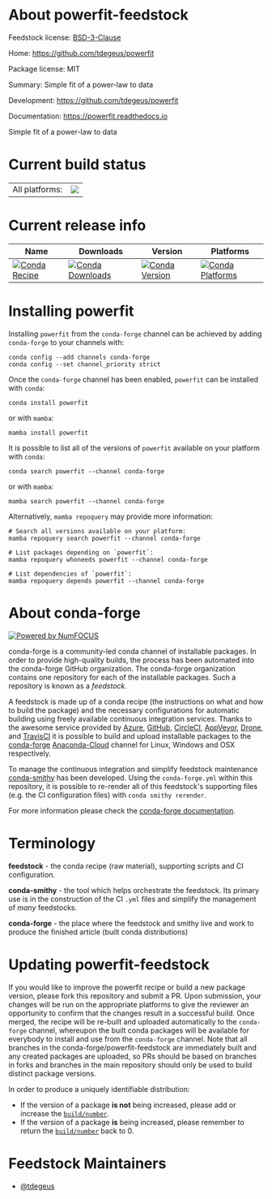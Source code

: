 About powerfit-feedstock
========================

Feedstock license: [BSD-3-Clause](https://github.com/conda-forge/powerfit-feedstock/blob/main/LICENSE.txt)

Home: https://github.com/tdegeus/powerfit

Package license: MIT

Summary: Simple fit of a power-law to data

Development: https://github.com/tdegeus/powerfit

Documentation: https://powerfit.readthedocs.io

Simple fit of a power-law to data

Current build status
====================


<table><tr><td>All platforms:</td>
    <td>
      <a href="https://dev.azure.com/conda-forge/feedstock-builds/_build/latest?definitionId=20363&branchName=main">
        <img src="https://dev.azure.com/conda-forge/feedstock-builds/_apis/build/status/powerfit-feedstock?branchName=main">
      </a>
    </td>
  </tr>
</table>

Current release info
====================

| Name | Downloads | Version | Platforms |
| --- | --- | --- | --- |
| [![Conda Recipe](https://img.shields.io/badge/recipe-powerfit-green.svg)](https://anaconda.org/conda-forge/powerfit) | [![Conda Downloads](https://img.shields.io/conda/dn/conda-forge/powerfit.svg)](https://anaconda.org/conda-forge/powerfit) | [![Conda Version](https://img.shields.io/conda/vn/conda-forge/powerfit.svg)](https://anaconda.org/conda-forge/powerfit) | [![Conda Platforms](https://img.shields.io/conda/pn/conda-forge/powerfit.svg)](https://anaconda.org/conda-forge/powerfit) |

Installing powerfit
===================

Installing `powerfit` from the `conda-forge` channel can be achieved by adding `conda-forge` to your channels with:

```
conda config --add channels conda-forge
conda config --set channel_priority strict
```

Once the `conda-forge` channel has been enabled, `powerfit` can be installed with `conda`:

```
conda install powerfit
```

or with `mamba`:

```
mamba install powerfit
```

It is possible to list all of the versions of `powerfit` available on your platform with `conda`:

```
conda search powerfit --channel conda-forge
```

or with `mamba`:

```
mamba search powerfit --channel conda-forge
```

Alternatively, `mamba repoquery` may provide more information:

```
# Search all versions available on your platform:
mamba repoquery search powerfit --channel conda-forge

# List packages depending on `powerfit`:
mamba repoquery whoneeds powerfit --channel conda-forge

# List dependencies of `powerfit`:
mamba repoquery depends powerfit --channel conda-forge
```


About conda-forge
=================

[![Powered by
NumFOCUS](https://img.shields.io/badge/powered%20by-NumFOCUS-orange.svg?style=flat&colorA=E1523D&colorB=007D8A)](https://numfocus.org)

conda-forge is a community-led conda channel of installable packages.
In order to provide high-quality builds, the process has been automated into the
conda-forge GitHub organization. The conda-forge organization contains one repository
for each of the installable packages. Such a repository is known as a *feedstock*.

A feedstock is made up of a conda recipe (the instructions on what and how to build
the package) and the necessary configurations for automatic building using freely
available continuous integration services. Thanks to the awesome service provided by
[Azure](https://azure.microsoft.com/en-us/services/devops/), [GitHub](https://github.com/),
[CircleCI](https://circleci.com/), [AppVeyor](https://www.appveyor.com/),
[Drone](https://cloud.drone.io/welcome), and [TravisCI](https://travis-ci.com/)
it is possible to build and upload installable packages to the
[conda-forge](https://anaconda.org/conda-forge) [Anaconda-Cloud](https://anaconda.org/)
channel for Linux, Windows and OSX respectively.

To manage the continuous integration and simplify feedstock maintenance
[conda-smithy](https://github.com/conda-forge/conda-smithy) has been developed.
Using the ``conda-forge.yml`` within this repository, it is possible to re-render all of
this feedstock's supporting files (e.g. the CI configuration files) with ``conda smithy rerender``.

For more information please check the [conda-forge documentation](https://conda-forge.org/docs/).

Terminology
===========

**feedstock** - the conda recipe (raw material), supporting scripts and CI configuration.

**conda-smithy** - the tool which helps orchestrate the feedstock.
                   Its primary use is in the construction of the CI ``.yml`` files
                   and simplify the management of *many* feedstocks.

**conda-forge** - the place where the feedstock and smithy live and work to
                  produce the finished article (built conda distributions)


Updating powerfit-feedstock
===========================

If you would like to improve the powerfit recipe or build a new
package version, please fork this repository and submit a PR. Upon submission,
your changes will be run on the appropriate platforms to give the reviewer an
opportunity to confirm that the changes result in a successful build. Once
merged, the recipe will be re-built and uploaded automatically to the
`conda-forge` channel, whereupon the built conda packages will be available for
everybody to install and use from the `conda-forge` channel.
Note that all branches in the conda-forge/powerfit-feedstock are
immediately built and any created packages are uploaded, so PRs should be based
on branches in forks and branches in the main repository should only be used to
build distinct package versions.

In order to produce a uniquely identifiable distribution:
 * If the version of a package **is not** being increased, please add or increase
   the [``build/number``](https://docs.conda.io/projects/conda-build/en/latest/resources/define-metadata.html#build-number-and-string).
 * If the version of a package **is** being increased, please remember to return
   the [``build/number``](https://docs.conda.io/projects/conda-build/en/latest/resources/define-metadata.html#build-number-and-string)
   back to 0.

Feedstock Maintainers
=====================

* [@tdegeus](https://github.com/tdegeus/)

